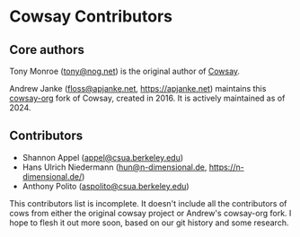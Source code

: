 # Cowsay Contributors

## Core authors

Tony Monroe (<tony@nog.net>) is the original author of [Cowsay](https://web.archive.org/web/20120225123719/http://www.nog.net/~tony/warez/cowsay.shtml).

Andrew Janke (<floss@apjanke.net>, <https://apjanke.net>) maintains this [cowsay-org](https://cowsay.diamonds) fork of Cowsay, created in 2016. It is actively maintained as of 2024.

## Contributors

* Shannon Appel (<appel@csua.berkeley.edu>)
* Hans Ulrich Niedermann (<hun@n-dimensional.de>, <https://n-dimensional.de/>)
* Anthony Polito (<aspolito@csua.berkeley.edu>)

This contributors list is incomplete. It doesn't include all the contributors of cows from either the original cowsay project or Andrew's cowsay-org fork. I hope to flesh it out more soon, based on our git history and some research.
